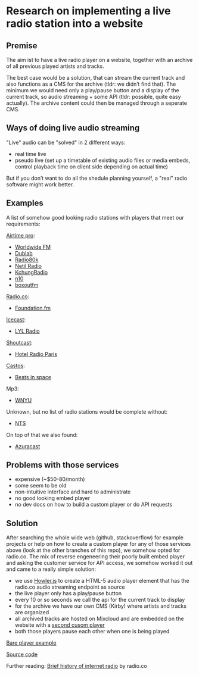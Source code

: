 # Research on implementing a live radio station into a website

## Premise
The aim ist to have a live radio player on a website, together with an archive of all previous played artists and tracks.

The best case would be a solution, that can stream the current track and also functions as a CMS for the archive (tldr: we didn’t find that).
The minimum we would need only a play/pause button and a display of the current track, so audio streaming + some API (tldr: possible, quite easy actually). The archive content could then be managed through a seperate CMS.

## Ways of doing live audio streaming

"Live" audio can be "solved" in 2 different ways:
- real time live
- pseudo live (set up a timetable of existing audio files or media embeds, control playback time on client side depending on actual time)

But if you don’t want to do all the shedule planning yourself, a "real" radio software might work better.

## Examples

A list of somehow good looking radio stations with players that meet our requirements:

[Airtime pro](https://www.airtime.pro):
- [Worldwide FM](https://worldwidefm.net/)
- [Dublab](https://www.dublab.com/)
- [Radio80k](https://www.radio80k.de/)
- [Netil Radio](http://www.netilradio.com/)
- [KchungRadio](https://www.kchungradio.org/)
- [n10](http://www.n10.as/)
- [boxoutfm](https://boxout.fm/)

[Radio.co](https://radio.co):
- [Foundation.fm](https://foundation.fm/)

[Icecast](https://icecast.org):
- [LYL Radio](https://lyl.live/)

[Shoutcast](https://www.shoutcast.com):
- [Hotel Radio Paris](https://hotelradioparis.com/)

[Castos](https://castos.com):
- [Beats in space](https://beatsinspace.net/)

Mp3:
- [WNYU](https://wnyu.org/)

Unknown, but no list of radio stations would be complete without:
- [NTS](https://www.nts.live/)

On top of that we also found:
- [Azuracast](https://www.azuracast.com)

## Problems with those services

- expensive (~$50-80/month)
- some seem to be old
- non-intuitive interface and hard to administrate
- no good looking embed player
- no dev docs on how to build a custom player or do API requests

## Solution

After searching the whole wide web (github, stackoverflow) for example projects or help on how to create a custom player for any of those services above (look at the other branches of this repo), we somehow opted for radio.co. The mix of reverse engeneering their poorly built embed player and asking the customer service for API access, we somehow worked it out and came to a really simple solution:

- we use [Howler.js](https://howlerjs.com) to create a HTML-5 audio player element that has the radio.co audio streaming endpoint as source
- the live player only has a play/pause button
- every 10 or so seconds we call the api for the current track to display
- for the archive we have our own CMS (Kirby) where artists and tracks are organized
- all archived tracks are hosted on Mixcloud and are embedded on the website with a [second cusom player](https://gist.github.com/moritzebeling/bfa5b01c98aa8eff9e5753eded011df0)
- both those players pause each other when one is being played

[Bare player example](https://radio-co-player.netlify.app)

[Source code](https://github.com/moritzebeling/radio-co/tree/main/src)

Further reading:
[Brief history of internet radio](https://radio.co/blog/a-brief-history-of-internet-radio) by radio.co

